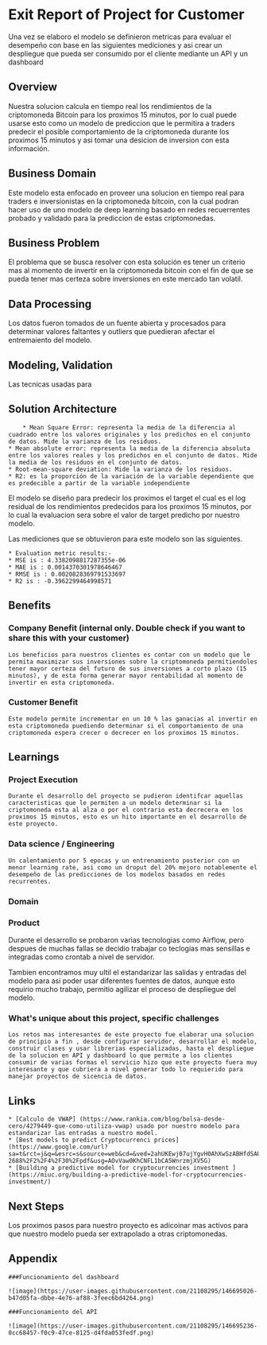 # Exit Report of Project <X> for Customer <Y>


	
Una vez se elaboro el modelo se definieron metricas para evaluar el desempeño con base en las siguientes mediciones y asi crear un despliegue que pueda ser consumido por el cliente mediante un API y un dashboard

	
##	Overview

Nuestra solucion calcula en tiempo real los rendimientos de la criptomoneda Bitcoin para los proximos 15 minutos, por lo cual puede usarse esto como un modelo de prediccion que le permitira a traders predecir el posible comportamiento de la criptomoneda durante los proximos 15 minutos y asi tomar una desicion de inversion con esta información.


##	Business Domain

Este modelo esta enfocado en proveer una solucion en tiempo real para traders e inversionistas en la criptomoneda bitcoin, con la cual podran hacer uso de uno modelo de deep learning basado en redes recuerrentes probado y validado para la prediccion de estas criptomonedas.

##	Business Problem

El problema que se busca resolver con esta solución es tener un criterio mas al momento de invertir en la criptomoneda bitcoin con el fin de que se pueda tener mas certeza sobre inversiones en este mercado tan volatil.

##	Data Processing
Los datos fueron tomados de un fuente abierta y procesados para determinar valores faltantes y outliers que puedieran afectar el entremaiento del modelo.

##	Modeling, Validation
Las tecnicas usadas para 
##	Solution Architecture

		* Mean Square Error: representa la media de la diferencia al cuadrado entre los valores originales y los predichos en el conjunto de datos. Mide la varianza de los residuos. 
	* Mean absolute error: representa la media de la diferencia absoluta entre los valores reales y los predichos en el conjunto de datos. Mide la media de los residuos en el conjunto de datos.
	* Root-mean-square deviation: Mide la varianza de los residuos.
	* R2: es la proporción de la variación de la variable dependiente que es predecible a partir de la variable independiente
	

El modelo se diseño para predecir los proximos el target el cual es el log residual de los rendimientos predecidos para los proximos 15 minutos, por lo cual la evaluacion sera sobre el valor de target predicho por nuestro modelo.
	
Las mediciones que se obtuvieron para este modelo son las siguientes.
	
	* Evaluation metric results:-
	* MSE is : 4.3382098817287355e-06
	* MAE is : 0.0014370301978646467 
	* RMSE is : 0.0020828369791533697
	* R2 is : -0.3962299464998571 
	

##	Benefits
	
###	Company Benefit (internal only. Double check if you want to share this with your customer)

	Los beneficios para nuestros clientes es contar con un modelo que le permita maximizar sus inversiones sobre la criptomoneda permitiendoles tener mayor certeza del futuro de sus inversiones a corto plazo (15 minutos), y de esta forma generar mayor rentabilidad al momento de invertir en esta criptomoneda.
	

###	Customer Benefit

	Este modelo permite incrementar en un 10 % las ganacias al invertir en esta criptomoneda puediendo determinar si el comportamiento de una criptomoneda espera crecer o decrecer en los proximos 15 minutos.

##	Learnings

### 	Project Execution
	
	Durante el desarrollo del proyecto se pudieron identifcar aquellas caracteristicas que le permiten a un modelo determinar si la criptomoneda esta al alza o por el contrario esta decrecera en los proximos 15 minutos, esto es un hito importante en el desarrollo de este proyecto.

### Data science / Engineering
	
	Un calentamiento por 5 epocas y un entrenamiento posterior con un menor learning rate, asi como un droput del 20% mejoro notablemente el desempeño de las predicciones de los modelos basados en redes recurrentes.
	
### Domain


### Product

Durante el desarrollo se probaron varias tecnologias como Airflow, pero despues de muchas fallas se decidio trabajar co teclogias mas sensillas e integradas como crontab a nivel de servidor.
	
Tambien encontramos muy ultil el estandarizar las salidas y entradas del modelo para asi poder usar diferentes fuentes de datos, aunque esto requirio mucho trabajo, permitio agilizar el proceso de despliegue del modelo.

###	What's unique about this project, specific challenges

	Los retos mas interesantes de este proyecto fue elaborar una solucion de principio a fin , desde configurar servidor, desarrollar el modelo, construir clases y usar librerias especializadas, hasta el despliegue de la solucion en API y dashboard lo que permite a los clientes consumir de varias formas el servicio hizo que este proyecto fuera muy interesante y que cubriera a nivel generar todo lo requierido para manejar proyectos de sicencia de datos.

##	Links
	* [Calculo de VWAP] (https://www.rankia.com/blog/bolsa-desde-cero/4279449-que-como-utiliza-vwap) usado por nuestro modelo para estandarizar las entradas a nuestro model.
	* [Best models to predict Cryptocurrenci prices](https://www.google.com/url?sa=t&rct=j&q=&esrc=s&source=web&cd=&ved=2ahUKEwj07ujYgvH0AhXwSzABHfdSAUgQFnoECAYQAQ&url=https%3A%2F%2Fwww.mdpi.com%2F2673-2688%2F2%2F4%2F30%2Fpdf&usg=AOvVaw0KhCNFL1bCA5WnrzmjXV5G)
	* [Building a predictive model for cryptocurrencies investment ](https://miuc.org/building-a-predictive-model-for-cryptocurrencies-investment/)
	

##	Next Steps
 
Los proximos pasos para nuestro proyecto es adicoinar mas activos para que nuestro modelo pueda ser extrapolado a otras criptomonedas.
	
## Appendix

	###Funcionamiento del dashboard
	
	![image](https://user-images.githubusercontent.com/21108295/146695026-b47d05fa-dbbe-4e76-af88-3feec6bd4264.png)

	###Funcionamiento del API
	
	![image](https://user-images.githubusercontent.com/21108295/146695236-0cc68457-f0c9-47ce-8125-d4fda053fedf.png)

	
	
